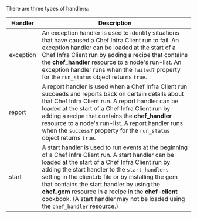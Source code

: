 There are three types of handlers:

<table>
<colgroup>
<col style="width: 12%" />
<col style="width: 87%" />
</colgroup>
<thead>
<tr class="header">
<th>Handler</th>
<th>Description</th>
</tr>
</thead>
<tbody>
<tr>
<td>exception</td>
<td>An exception handler is used to identify situations that have caused a Chef Infra Client run to fail. An exception handler can be loaded at the start of a Chef Infra Client run by adding a recipe that contains the <strong>chef_handler</strong> resource to a node's run-list. An exception handler runs when the <code>failed?</code> property for the <code>run_status</code> object returns <code>true</code>.</td>
</tr>
<tr>
<td>report</td>
<td>A report handler is used when a Chef Infra Client run succeeds and reports back on certain details about that Chef Infra Client run. A report handler can be loaded at the start of a Chef Infra Client run by adding a recipe that contains the <strong>chef_handler</strong> resource to a node's run-list. A report handler runs when the <code>success?</code> property for the <code>run_status</code> object returns <code>true</code>.</td>
</tr>
<tr>
<td>start</td>
<td>A start handler is used to run events at the beginning of a Chef Infra Client run. A start handler can be loaded at the start of a Chef Infra Client run by adding the start handler to the <code>start_handlers</code> setting in the client.rb file or by installing the gem that contains the start handler by using the <strong>chef_gem</strong> resource in a recipe in the <strong>chef-client</strong> cookbook. (A start handler may not be loaded using the <code>chef_handler</code> resource.)</td>
</tr>
</tbody>
</table>
